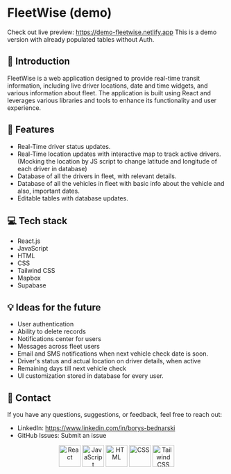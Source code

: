 # FleetWise (demo)

Check out live preview: https://demo-fleetwise.netlify.app
This is a demo version with already populated tables without Auth.


## 🚀 Introduction

FleetWise is a web application designed to provide real-time transit information, including live driver locations, date and time widgets, and various information about fleet. The application is built using React and leverages various libraries and tools to enhance its functionality and user experience.

## 🎯 Features

- Real-Time driver status updates.
- Real-Time location updates with interactive map to track active drivers. (Mocking the location by JS script to change latitude and longitude of each driver in database)
- Database of all the drivers in fleet, with relevant details.
- Database of all the vehicles in fleet with basic info about the vehicle and also, important dates.
- Editable tables with database updates.

## 💻 Tech stack

- React.js
- JavaScript
- HTML
- CSS
- Tailwind CSS
- Mapbox
- Supabase

## 💡 Ideas for the future

- User authentication
- Ability to delete records
- Notifications center for users
- Messages across fleet users
- Email and SMS notifications when next vehicle check date is soon.
- Driver's status and actual location on driver details, when active
- Remaining days till next vehicle check
- UI customization stored in database for every user.


## 📧 Contact

If you have any questions, suggestions, or feedback, feel free to reach out:

- LinkedIn: https://www.linkedin.com/in/borys-bednarski
- GitHub Issues: Submit an issue

<div align="center">
	<img width="50" src="https://user-images.githubusercontent.com/25181517/183897015-94a058a6-b86e-4e42-a37f-bf92061753e5.png" alt="React" title="React"/>
	<img width="50" src="https://user-images.githubusercontent.com/25181517/117447155-6a868a00-af3d-11eb-9cfe-245df15c9f3f.png" alt="JavaScript" title="JavaScript"/>
	<img width="50" src="https://user-images.githubusercontent.com/25181517/192158954-f88b5814-d510-4564-b285-dff7d6400dad.png" alt="HTML" title="HTML"/>
	<img width="50" src="https://user-images.githubusercontent.com/25181517/183898674-75a4a1b1-f960-4ea9-abcb-637170a00a75.png" alt="CSS" title="CSS"/>
	<img width="50" src="https://user-images.githubusercontent.com/25181517/202896760-337261ed-ee92-4979-84c4-d4b829c7355d.png" alt="Tailwind CSS" title="Tailwind CSS"/>
</div>
